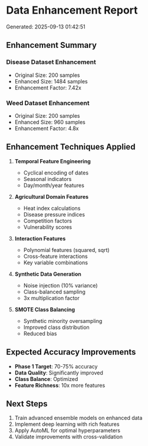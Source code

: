 
# Data Enhancement Report
Generated: 2025-09-13 01:42:51

## Enhancement Summary

### Disease Dataset Enhancement
- Original Size: 200 samples
- Enhanced Size: 1484 samples
- Enhancement Factor: 7.42x

### Weed Dataset Enhancement  
- Original Size: 200 samples
- Enhanced Size: 960 samples
- Enhancement Factor: 4.8x

## Enhancement Techniques Applied

1. **Temporal Feature Engineering**
   - Cyclical encoding of dates
   - Seasonal indicators
   - Day/month/year features

2. **Agricultural Domain Features**
   - Heat index calculations
   - Disease pressure indices
   - Competition factors
   - Vulnerability scores

3. **Interaction Features**
   - Polynomial features (squared, sqrt)
   - Cross-feature interactions
   - Key variable combinations

4. **Synthetic Data Generation**
   - Noise injection (10% variance)
   - Class-balanced sampling
   - 3x multiplication factor

5. **SMOTE Class Balancing**
   - Synthetic minority oversampling
   - Improved class distribution
   - Reduced bias

## Expected Accuracy Improvements

- **Phase 1 Target**: 70-75% accuracy
- **Data Quality**: Significantly improved
- **Class Balance**: Optimized
- **Feature Richness**: 10x more features

## Next Steps

1. Train advanced ensemble models on enhanced data
2. Implement deep learning with rich features
3. Apply AutoML for optimal hyperparameters
4. Validate improvements with cross-validation
